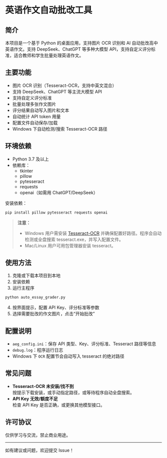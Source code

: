 # 英语作文自动批改工具

## 简介

本项目是一个基于 Python 的桌面应用，支持图片 OCR 识别和 AI 自动批改高中英语作文。支持 DeepSeek、ChatGPT 等多种大模型 API，支持自定义评分标准，适合教师和学生批量处理英语作文。

## 主要功能

- 图片 OCR 识别（Tesseract-OCR，支持中英文混合）
- 支持 DeepSeek、ChatGPT 等主流大模型 API
- 支持自定义评分标准
- 批量处理多张作文图片
- 评分结果自动写入图片和文本
- 自动统计 API token 用量
- 配置文件自动保存/加载
- Windows 下自动检测/搜索 Tesseract-OCR 路径

## 环境依赖

- Python 3.7 及以上
- 依赖库：
  - tkinter
  - pillow
  - pytesseract
  - requests
  - openai（如需用 ChatGPT/DeepSeek）

安装依赖：

```bash
pip install pillow pytesseract requests openai
```

> **注意：**
> - Windows 用户需安装 [Tesseract-OCR](https://github.com/tesseract-ocr/tesseract) 并确保配置好路径。程序会自动检测或全盘搜索 tesseract.exe，并写入配置文件。
> - Mac/Linux 用户可用包管理器安装 tesseract。

## 使用方法

1. 克隆或下载本项目到本地
2. 安装依赖
3. 运行主程序

```bash
python auto_essay_grader.py
```

4. 按界面提示，配置 API Key、评分标准等参数
5. 选择需要批改的作文图片，点击“开始批改”

## 配置说明

- `aeg_config.ini`：保存 API 类型、Key、评分标准、Tesseract 路径等信息
- `debug.log`：程序运行日志
- Windows 下 `OCR` 配置节会自动写入 tesseract 的绝对路径

## 常见问题

- **Tesseract-OCR 未安装/找不到**  
  按提示下载安装，或手动指定路径，或等待程序自动全盘搜索。
- **API Key 无效/额度不足**  
  检查 API Key 是否正确，或更换其他模型接口。

## 许可协议

仅供学习与交流，禁止商业用途。

---

如有建议或问题，欢迎提交 Issue！
